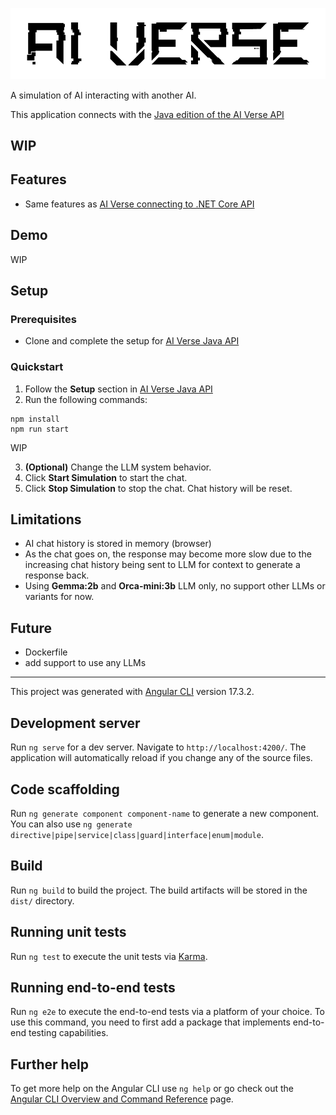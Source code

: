 ![](./src/assets/ai-verse-logo.png)

A simulation of AI interacting with another AI.

This application connects with the [Java edition of the AI Verse API](https://github.com/robertmok/ai-verse-api-java) 

## WIP

## Features

- Same features as [AI Verse connecting to .NET Core API](https://github.com/robertmok/ai-verse)

## Demo

WIP

## Setup

### Prerequisites

- Clone and complete the setup for [AI Verse Java API](https://github.com/robertmok/ai-verse-api-java?tab=readme-ov-file)

### Quickstart

1. Follow the **Setup** section in  [AI Verse Java API](https://github.com/robertmok/ai-verse-api-java?tab=readme-ov-file)
2. Run the following commands:
```
npm install
npm run start
```
WIP

3. **(Optional)** Change the LLM system behavior.
4. Click **Start Simulation** to start the chat.
5. Click **Stop Simulation** to stop the chat. Chat history will be reset.

## Limitations

- AI chat history is stored in memory (browser)
- As the chat goes on, the response may become more slow due to the increasing chat history being sent to LLM for context to generate a response back.
- Using **Gemma:2b** and **Orca-mini:3b** LLM only, no support other LLMs or variants for now.

## Future

- Dockerfile
- add support to use any LLMs

-----

This project was generated with [Angular CLI](https://github.com/angular/angular-cli) version 17.3.2.

## Development server

Run `ng serve` for a dev server. Navigate to `http://localhost:4200/`. The application will automatically reload if you change any of the source files.

## Code scaffolding

Run `ng generate component component-name` to generate a new component. You can also use `ng generate directive|pipe|service|class|guard|interface|enum|module`.

## Build

Run `ng build` to build the project. The build artifacts will be stored in the `dist/` directory.

## Running unit tests

Run `ng test` to execute the unit tests via [Karma](https://karma-runner.github.io).

## Running end-to-end tests

Run `ng e2e` to execute the end-to-end tests via a platform of your choice. To use this command, you need to first add a package that implements end-to-end testing capabilities.

## Further help

To get more help on the Angular CLI use `ng help` or go check out the [Angular CLI Overview and Command Reference](https://angular.io/cli) page.
